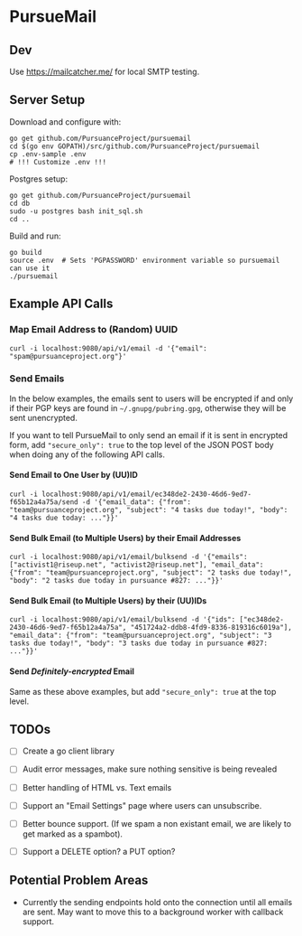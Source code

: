 # PursueMail

## Dev

Use https://mailcatcher.me/ for local SMTP testing.


## Server Setup

Download and configure with:

```
go get github.com/PursuanceProject/pursuemail
cd $(go env GOPATH)/src/github.com/PursuanceProject/pursuemail
cp .env-sample .env
# !!! Customize .env !!!
```

Postgres setup:

```
go get github.com/PursuanceProject/pursuemail
cd db
sudo -u postgres bash init_sql.sh
cd ..
```

Build and run:

```
go build
source .env  # Sets 'PGPASSWORD' environment variable so pursuemail can use it
./pursuemail
```


## Example API Calls

### Map Email Address to (Random) UUID

```
curl -i localhost:9080/api/v1/email -d '{"email": "spam@pursuanceproject.org"}'
```


### Send Emails

In the below examples, the emails sent to users will be encrypted if
and only if their PGP keys are found in `~/.gnupg/pubring.gpg`,
otherwise they will be sent unencrypted.

If you want to tell PursueMail to only send an email if it is sent in
encrypted form, add `"secure_only": true` to the top level of the JSON
POST body when doing any of the following API calls.


#### Send Email to One User by (UU)ID

```
curl -i localhost:9080/api/v1/email/ec348de2-2430-46d6-9ed7-f65b12a4a75a/send -d '{"email_data": {"from": "team@pursuanceproject.org", "subject": "4 tasks due today!", "body": "4 tasks due today: ..."}}'
```

#### Send Bulk Email (to Multiple Users) by their Email Addresses

```
curl -i localhost:9080/api/v1/email/bulksend -d '{"emails": ["activist1@riseup.net", "activist2@riseup.net"], "email_data": {"from": "team@pursuanceproject.org", "subject": "2 tasks due today!", "body": "2 tasks due today in pursuance #827: ..."}}'
```

#### Send Bulk Email (to Multiple Users) by their (UU)IDs

```
curl -i localhost:9080/api/v1/email/bulksend -d '{"ids": ["ec348de2-2430-46d6-9ed7-f65b12a4a75a", "451724a2-ddb8-4fd9-8336-819316c6019a"], "email_data": {"from": "team@pursuanceproject.org", "subject": "3 tasks due today!", "body": "3 tasks due today in pursuance #827: ..."}}'
```

#### Send _Definitely-encrypted_ Email

Same as these above examples, but add `"secure_only": true` at the top
level.


## TODOs

- [ ] Create a go client library
- [ ] Audit error messages, make sure nothing sensitive is being revealed
- [ ] Better handling of HTML vs. Text emails
- [ ] Support an "Email Settings" page where users can unsubscribe.
- [ ] Better bounce support. (If we spam a non existant email, we are likely to get marked as a spambot).
- [ ] Support a DELETE option? a PUT option?


## Potential Problem Areas

* Currently the sending endpoints hold onto the connection until all
emails are sent.  May want to move this to a background worker with
callback support.

